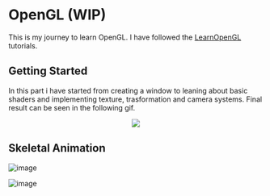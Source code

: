 # OpenGL (WIP)

This is my journey to learn OpenGL. I have followed the [LearnOpenGL](https://learnopengl.com/) tutorials.

## Getting Started

In this part i have started from creating a window to leaning about basic shaders and implementing texture, trasformation and camera systems. Final result can be seen in the following gif.

<p align="center">
  <img src="https://github.com/NamiNaziri/OpenGL/blob/main/Misc/OpenGL_GettingStarted.gif?raw=true" />
</p>


## Skeletal Animation

![image](https://user-images.githubusercontent.com/49837425/154843978-be07677a-a829-4aae-9cfe-91dbbf3640e7.png)

![image](https://user-images.githubusercontent.com/49837425/154844002-b9a65735-5b0b-435d-b1e9-8ccc2944906f.png)
